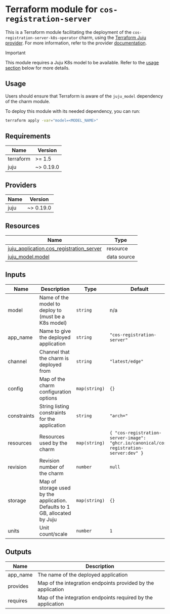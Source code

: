 # Terraform module for `cos-registration-server`

This is a Terraform module facilitating the deployment of the `cos-registration-server-k8s-operator` charm,
using the [Terraform Juju provider](https://github.com/juju/terraform-provider-juju/).
For more information,
refer to the provider [documentation](https://registry.terraform.io/providers/juju/juju/latest/docs).

> [!IMPORTANT]
> This module requires a Juju K8s model to be available.
> Refer to the [usage section](#usage) below for more details.

## Usage

Users should ensure that Terraform is aware of the `juju_model` dependency of the charm module.

To deploy this module with its needed dependency, you can run:

```bash
terraform apply -var="model=<MODEL_NAME>"
```

<!-- BEGIN_TF_DOCS -->
## Requirements

| Name | Version |
|------|---------|
| terraform | >= 1.5 |
| juju | ~> 0.19.0 |

## Providers

| Name | Version |
|------|---------|
| juju | ~> 0.19.0 |

## Resources

| Name | Type |
|------|------|
| [juju_application.cos_registration_server](https://registry.terraform.io/providers/juju/juju/latest/docs/resources/application) | resource |
| [juju_model.model](https://registry.terraform.io/providers/juju/juju/latest/docs/data-sources/model) | data source |

## Inputs

| Name | Description | Type | Default | Required |
|------|-------------|------|---------|:--------:|
| model | Name of the model to deploy to (must be a K8s model) | `string` | n/a | yes |
| app\_name | Name to give the deployed application | `string` | `"cos-registration-server"` | no |
| channel | Channel that the charm is deployed from | `string` | `"latest/edge"` | no |
| config | Map of the charm configuration options | `map(string)` | `{}` | no |
| constraints | String listing constraints for the application | `string` | `"arch="` | no |
| resources | Resources used by the charm | `map(string)` | ```{ "cos-registration-server-image": "ghcr.io/canonical/cos-registration-server:dev" }``` | no |
| revision | Revision number of the charm | `number` | `null` | no |
| storage | Map of storage used by the application. Defaults to 1 GB, allocated by Juju | `map(string)` | `{}` | no |
| units | Unit count/scale | `number` | `1` | no |

## Outputs

| Name | Description |
|------|-------------|
| app\_name | The name of the deployed application |
| provides | Map of the integration endpoints provided by the application |
| requires | Map of the integration endpoints required by the application |
<!-- END_TF_DOCS -->
